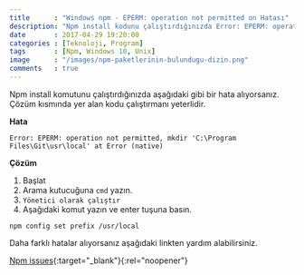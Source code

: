 ```yaml
---
title      : "Windows npm - EPERM: operation not permitted on Hatası"
description: "Npm install kodunu çalıştırdığınızda Error: EPERM: operation not permitted şekilde hatanın çözümü.."
date       : 2017-04-29 19:20:00
categories : [Teknoloji, Program]
tags       : [Npm, Windows 10, Unix]
image      : "/images/npm-paketlerinin-bulundugu-dizin.png"
comments   : true
---
```


Npm install komutunu çalıştırdığınızda aşağıdaki gibi bir hata alıyorsanız. Çözüm kısmında yer alan kodu çalıştırmanı yeterlidir. 

**Hata**

```
Error: EPERM: operation not permitted, mkdir 'C:\Program Files\Git\usr\local' at Error (native)
```

**Çözüm**

1. Başlat 
2. Arama kutucuğuna `cmd` yazın. 
3. `Yönetici olarak çalıştır`
4. Aşağıdaki komut yazın ve enter tuşuna basın.

```
npm config set prefix /usr/local
```

Daha farklı hatalar alıyorsanız aşağıdaki linkten yardım alabilirsiniz.

[Npm issues](https://github.com/npm/npm/issues){:target="_blank"}{:rel="noopener"}